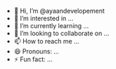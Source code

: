 - 👋 Hi, I’m @ayaandevelopement
- 👀 I’m interested in ...
- 🌱 I’m currently learning ...
- 💞️ I’m looking to collaborate on ...
- 📫 How to reach me ...
- 😄 Pronouns: ...
- ⚡ Fun fact: ...

<!---
ayaandevelopement/ayaandevelopement is a ✨ special ✨ repository because its `README.md` (this file) appears on your GitHub profile.
You can click the Preview link to take a look at your changes.
--->
